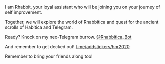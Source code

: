 I am Rhabbit, your loyal assistant who will be joining you on your journey of self improvement.

Together, we will explore the world of Rhabbitica and quest for the ancient scrolls of Habitica and Telegram.

Ready? Knock on my neo-Telegram burrow.
[@Rhabbitica_Bot](https://t.me/Rhabattica_Bot)

And remember to get decked out!
[t.me/addstickers/hnr2020](https://t.me/addstickers/hnr2020)

Remember to bring your friends along too!
